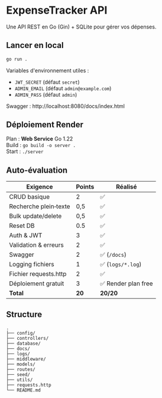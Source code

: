 
# ExpenseTracker API

Une API REST en Go (Gin) + SQLite pour gérer vos dépenses.

## Lancer en local

```bash
go run .
```

Variables d'environnement utiles :
- `JWT_SECRET` (défaut `secret`)
- `ADMIN_EMAIL` (défaut `admin@example.com`)
- `ADMIN_PASS` (défaut `admin`)

Swagger : http://localhost:8080/docs/index.html

## Déploiement Render

Plan : **Web Service** Go 1.22  
Build : `go build -o server .`  
Start : `./server`

## Auto‑évaluation

| Exigence | Points | Réalisé            |
|---|--------|--------------------|
| CRUD basique | 2      | ✅                  |
| Recherche plein‑texte | 0,5    | ✅                  |
| Bulk update/delete | 0,5    | ✅                  |
| Reset DB | 0.5    | ✅                  |
| Auth & JWT | 3      | ✅                  |
| Validation & erreurs | 2      | ✅                  |
| Swagger | 2      | ✅ (`/docs`)        |
| Logging fichiers | 1      | ✅ (`logs/*.log`)   |
| Fichier requests.http | 2      | ✅                  |
| Déploiement gratuit | 3      | ✅ Render plan free |
| **Total** | **20** | **20/20**          |

## Structure

```
.
├── config/
├── controllers/
├── database/
├── docs/
├── logs/
├── middleware/
├── models/
├── routes/
├── seed/
├── utils/
├── requests.http
└── README.md
```